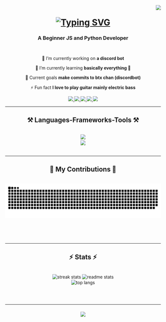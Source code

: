 <img align="right" src="https://visitor-badge.laobi.icu/badge?page_id=Thesuspie.Thesuspie" />

<h1 align="center">
    <a href="https://git.io/typing-svg">
    <img src="https://readme-typing-svg.demolab.com?font=Fira+Code&weight=500&size=35&duration=4200&pause=800&color=2F40F7&center=true&vCenter=true&width=435&lines=Hi+There!;I'am+TheOnlySusPie" alt="Typing SVG" /></a>
</h1>

<h3 align="center">A Beginner JS and Python Developer</h3>

<br/>

<div align="center">
 
 🔭 I’m currently working on **a discord bot**
 
 🌱 I’m currently learning **basically everything 🤣**

 🥅 Current goals **make commits to btx chan (discordbot)**

 ⚡ Fun fact **I love to play guitar mainly electric bass**
 
 </div>
 
<div align="center"> 
  <a href="https://leetcode.com/Thesuspie/">
    <img src="https://img.shields.io/badge/-LeetCode-FFA116?style=for-the-badge&logo=LeetCode&logoColor=black" />
  </a>
  <a href="https://www.codewars.com/users/TheSusPie" target="_blank">
    <img src="https://img.shields.io/badge/Codewars-B1361E?style=for-the-badge&logo=Codewars&logoColor=white" target="_blank" />
  </a>
  <a href="https://github.com/Thesuspie" target="_blank">
     <img src="https://img.shields.io/badge/GitHub-100000?style=for-the-badge&logo=github&logoColor=white" target="_blank" /> <!-- sqlite, safari, google-chrome are other good icon options -->
  </a>
  <a href="https://myanimelist.net/profile/Piemonthepie" target="_blank">
     <img src="https://img.shields.io/badge/Myanimelist-2E51A2?style=for-the-badge&logo=myanimelist&logoColor=white" target="_blank" /> <!-- sqlite, safari, google-chrome are other good icon options -->
  </a>
  <a href="https://twitter.com/TheOnlySusPie" target="_blank">
  <img src="https://img.shields.io/badge/Twitter-1DA1F2?style=for-the-badge&logo=twitter&logoColor=white", target=_blank>
  </a>
</div>

 <hr/>
 
<h2 align="center">⚒️ Languages-Frameworks-Tools ⚒️</h2>
<br/>
<div align="center">
    <img src="https://skillicons.dev/icons?i=powershell,mysql,vscode,git,wordpress,unity" /><br>
    <img src="https://skillicons.dev/icons?i=nodejs,github,python,javascript,html,css,cs" />
</div>

<br/>
<hr/>

<div align="center">
  <h2>🐍 My Contributions 🐍</h2>
  <br>
  <img alt="snake eating my contributions" src="https://raw.githubusercontent.com/Thesuspie/Thesuspie/output/github-contribution-grid-snake.svg" />
  
  <br/><br/><br/>
</div>

<hr/>

<h2 align="center">⚡ Stats ⚡</h2>
<br>
<div align=center>
  <img width=390 src="https://streak-stats.demolab.com/?user=Thesuspie&count_private=true&theme=react&border_radius=10" alt="streak stats"/>
  <img width=390 src="https://github-readme-stats-salesp07.vercel.app/api?username=Thesuspie&count_private=true&show_icons=true&theme=react&rank_icon=github&border_radius=10" alt="readme stats" />
  <br/>
  <img width=325 align="center" src="https://github-readme-stats-salesp07.vercel.app/api/top-langs/?username=Thesuspie&hide=HTML&langs_count=8&layout=compact&theme=react&border_radius=10&size_weight=0.5&count_weight=0.5&exclude_repo=github-readme-stats" alt="top langs" />
</div>

<br/><br/>
<hr/>

<h3 align="center">
    <img src="https://readme-typing-svg.herokuapp.com/?font=Righteous&size=25&center=true&vCenter=true&width=500&height=70&duration=4000&lines=Thanks+for+visiting!+✌️;">
</h3>

<br/>

